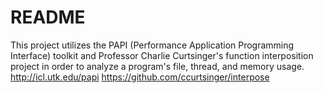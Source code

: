 # README

This project utilizes the PAPI (Performance Application Programming
Interface) toolkit and Professor Charlie Curtsinger's function
interposition project in order to analyze a program's file, thread, and
memory usage.
<http://icl.utk.edu/papi>
<https://github.com/ccurtsinger/interpose>

